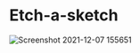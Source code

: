 # Etch-a-sketch
![Screenshot 2021-12-07 155651](https://user-images.githubusercontent.com/69147419/145052475-7863be15-18f7-4a7d-a9ef-5a1b3a545d2b.png)
